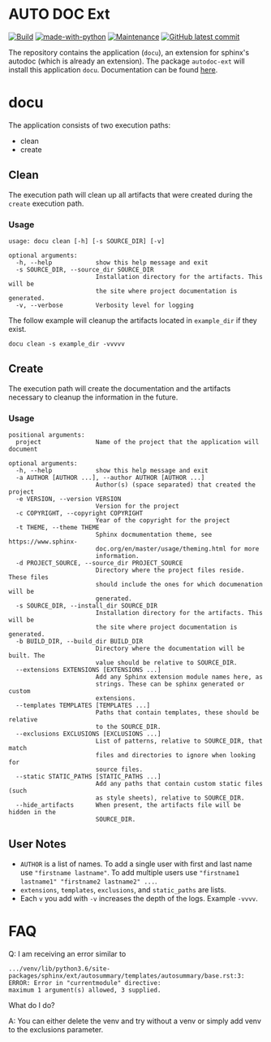 # AUTO DOC Ext

[![Build](https://github.com/barbacbd/auto_doc/actions/workflows/python-app.yml/badge.svg)](https://github.com/barbacbd/auto_doc/actions/workflows/python-app.yml)
[![made-with-python](https://img.shields.io/badge/Made%20with-Python-1f425f.svg)](https://www.python.org/) 
[![Maintenance](https://img.shields.io/badge/Maintained%3F-yes-green.svg)](https://github.com/barbacbd/auto_doc/pulse/commit-activity)
[![GitHub latest commit](https://img.shields.io/github/last-commit/barbacbd/auto_doc)](https://github.com/barbacbd/auto_doc/commit/)


The repository contains the application (`docu`), an extension for sphinx's autodoc (which is already an extension). The package `autodoc-ext`
will install this application `docu`. Documentation can be found [here](https://barbacbd.github.io/auto_doc/html/index.html).

# docu

The application consists of two execution paths:

- clean
- create

## Clean

The execution path will clean up all artifacts that were created during the `create` execution path.

### Usage

```
usage: docu clean [-h] [-s SOURCE_DIR] [-v]

optional arguments:
  -h, --help            show this help message and exit
  -s SOURCE_DIR, --source_dir SOURCE_DIR
                        Installation directory for the artifacts. This will be
                        the site where project documentation is generated.
  -v, --verbose         Verbosity level for logging
```

The follow example will cleanup the artifacts located in `example_dir` if they exist.

```
docu clean -s example_dir -vvvvv
```


## Create

The execution path will create the documentation and the artifacts necessary to cleanup the
information in the future. 

### Usage

```
positional arguments:
  project               Name of the project that the application will document

optional arguments:
  -h, --help            show this help message and exit
  -a AUTHOR [AUTHOR ...], --author AUTHOR [AUTHOR ...]
                        Author(s) (space separated) that created the project
  -e VERSION, --version VERSION
                        Version for the project
  -c COPYRIGHT, --copyright COPYRIGHT
                        Year of the copyright for the project
  -t THEME, --theme THEME
                        Sphinx docmumentation theme, see https://www.sphinx-
                        doc.org/en/master/usage/theming.html for more
                        information.
  -d PROJECT_SOURCE, --source_dir PROJECT_SOURCE
                        Directory where the project files reside. These files
                        should include the ones for which documenation will be
                        generated.
  -s SOURCE_DIR, --install_dir SOURCE_DIR
                        Installation directory for the artifacts. This will be
                        the site where project documentation is generated.
  -b BUILD_DIR, --build_dir BUILD_DIR
                        Directory where the documentation will be built. The
                        value should be relative to SOURCE_DIR.
  --extensions EXTENSIONS [EXTENSIONS ...]
                        Add any Sphinx extension module names here, as
                        strings. These can be sphinx generated or custom
                        extensions.
  --templates TEMPLATES [TEMPLATES ...]
                        Paths that contain templates, these should be relative
                        to the SOURCE_DIR.
  --exclusions EXCLUSIONS [EXCLUSIONS ...]
                        List of patterns, relative to SOURCE_DIR, that match
                        files and directories to ignore when looking for
                        source files.
  --static STATIC_PATHS [STATIC_PATHS ...]
                        Add any paths that contain custom static files (such
                        as style sheets), relative to SOURCE_DIR.
  --hide_artifacts      When present, the artifacts file will be hidden in the
                        SOURCE_DIR.
```

## User Notes

- `AUTHOR` is a list of names. To add a single user with first and last name use `"firstname lastname"`. To add multiple users use `"firstname1 lastname1" "firstname2 lastname2" ...`.
- `extensions`, `templates`, `exclusions`, and `static_paths` are lists.
- Each `v` you add with `-v` increases the depth of the logs. Example `-vvvv`.


# FAQ

Q: I am receiving an error similar to

```
.../venv/lib/python3.6/site-packages/sphinx/ext/autosummary/templates/autosummary/base.rst:3: ERROR: Error in "currentmodule" directive:
maximum 1 argument(s) allowed, 3 supplied.
```

What do I do?

A: You can either delete the venv and try without a venv or simply add venv to the exclusions parameter.

